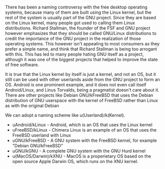 There has been a naming controversy with the free desktop operating systems, because many of them are built using the Linux kernel, but the rest of the system is usually part of the GNU project. Since they are based on the Linux kernel, many people got used to calling them Linux distributions. Richard Stallman, the founder of the FSF and GNU project however emphasizes that they should be called GNU/Linux distributions to credit the importance of the GNU project in the realization of those operating systems. This however isn't appealing to most consumers as they prefer a simple name, and think that Richard Stallman is being too arrogant with this. This has led to many people hating GNU itself as a project, although it was one of the biggest projects that helped to improve the state of free software.

It is true that the Linux kernel by itself is just a kernel, and not an OS, but it still can be used with other userlands aside from the GNU project to form an OS. Android is one prominent example, and it does not even call itself Android/Linux, and Linus Torvalds, being a pragmatist doesn't care about it. There are other projects like Debian GNU/kFreeBSD that uses the Debian distribution of GNU userspace with the kernel of FreeBSD rather than Linux as with the original Debian 


We can adopt a naming scheme like u(Userland)/k(Kernel).

- uAndroid/kLinux - Android, which is an OS that uses the Linux kernel
- uFreeBSD/kLinux - Chimera Linux is an example of an OS that uses the FreeBSD userland with Linux
- uGNU/kFreeBSD - A GNU system with the FreeBSD kernel, for example "Debian GNU/kFreeBSD"
- uGNU/kGNU - A complete GNU system with the GNU Hurd kernel
- u(MacOS/Darwin)/kXNU - MacOS is a properietary OS based on the open source Apple Darwin OS, which runs on the XNU kernel.